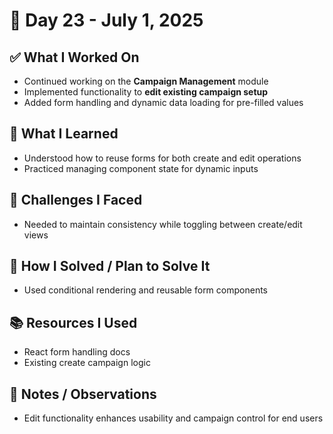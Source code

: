 # 📅 Day 23 - July 1, 2025

## ✅ What I Worked On
- Continued working on the **Campaign Management** module
- Implemented functionality to **edit existing campaign setup**
- Added form handling and dynamic data loading for pre-filled values

## 🧠 What I Learned
- Understood how to reuse forms for both create and edit operations
- Practiced managing component state for dynamic inputs

## 🧩 Challenges I Faced
- Needed to maintain consistency while toggling between create/edit views

## 🔧 How I Solved / Plan to Solve It
- Used conditional rendering and reusable form components

## 📚 Resources I Used
- React form handling docs
- Existing create campaign logic

## 💬 Notes / Observations
- Edit functionality enhances usability and campaign control for end users

